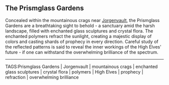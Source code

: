 ## The Prismglass Gardens

Concealed within the mountainous crags near [Jorgenvault](../Places/Jorgenvault.md), the Prismglass Gardens are a breathtaking sight to behold - a sanctuary amid the harsh landscape, filled with enchanted glass sculptures and crystal flora. The enchanted polymers refract the sunlight, creating a majestic display of colors and casting shards of prophecy in every direction. Careful study of the reflected patterns is said to reveal the inner workings of the High Elves' future - if one can withstand the overwhelming brilliance of the spectrum.


---

TAGS:Prismglass Gardens | Jorgenvault | mountainous crags | enchanted glass sculptures | crystal flora | polymers | High Elves | prophecy | refraction | overwhelming brilliance
